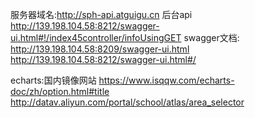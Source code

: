 服务器域名:http://sph-api.atguigu.cn
后台api http://139.198.104.58:8212/swagger-ui.html#!/index45controller/infoUsingGET
swagger文档:
http://139.198.104.58:8209/swagger-ui.html
http://139.198.104.58:8212/swagger-ui.html#/


echarts:国内镜像网站
https://www.isqqw.com/echarts-doc/zh/option.html#title
http://datav.aliyun.com/portal/school/atlas/area_selector